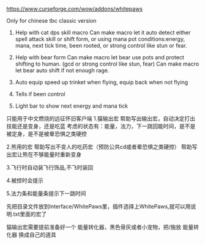 https://www.curseforge.com/wow/addons/whitepaws

Only for chinese tbc classic version

1. Help with cat dps skill macro
Can make macro let it auto detect either spell attack skill or shift form, or using mana pot
conditions:energy, mana, next tick time, been rooted, or strong control like stun or fear.

2. Help with bear form
Can make macro let bear use pots and protect shifting to human. (gcd or strong control like stun, fear)
Can make macro let bear auto shift if not enough rage.

3. Auto equip speed up trinket when flying, equip back when not flying

4. Tells if been control

5. Light bar to show next energy and mana tick

只能用于中文燃烧的远征怀旧客户端
1.猫输出宏
帮助写出输出宏，自动决定打出技能还是变身，还是吃蓝
考虑的状态有：能量，法力，下一跳回能时间，是不是被定身，是不是被晕恐惧之类硬控

2.熊用的宏
帮助写出不变人的吃药宏（预防公共cd或者晕恐惧之类硬控）
帮助写出宏让熊在不够能量时重新变身

3.飞行时自动装飞行饰品,不飞时装回

4.被控时会提示

5.法力条和能量条提示下一跳时间

先把目录文件放到Interface/WhitePaws里，插件选择上WhitePaws,就可以用说明.txt里面的宏了

猫输出宏需要提前准备好一个 能量转化器，黑色骨灰或者小宠物，把/施放 能量转化器 换成自己的道具
